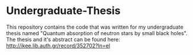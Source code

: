 # Undergraduate-Thesis
This repository contains the code that was written for my undergraduate thesis named "Quantum absorption of neutron stars by small black holes". The thesis and it's abstract can be found here: http://ikee.lib.auth.gr/record/352702?ln=el
